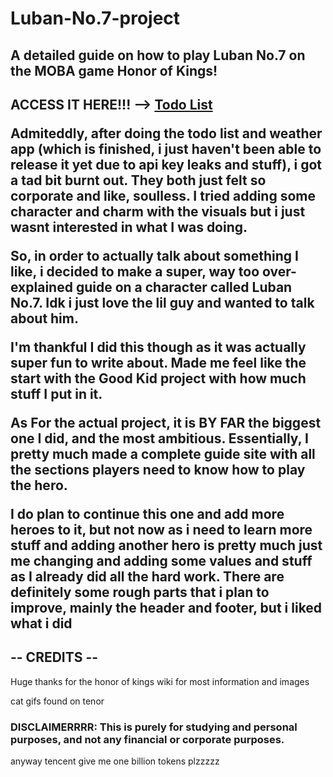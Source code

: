 # Luban-No.7-project
<h2>A detailed guide on how to play Luban No.7 on the MOBA game Honor of Kings!<h2>

ACCESS IT HERE!!! --> <a href="https://jp8bit.github.io/Luban-No.7-project/index.html">Todo List</a>

<p>Admiteddly, after doing the todo list and weather app (which is finished, i just haven't been able to release it yet due to api key leaks and stuff), i got a tad bit burnt out. They both just felt so corporate and like, soulless. I tried adding some character and charm with the visuals but i just wasnt interested in what I was doing.</p>

<p>So, in order to actually talk about something I like, i decided to make a super, way too over-explained guide on a character called Luban No.7. Idk i just love the lil guy and wanted to talk about him.</p>

<p>I'm thankful I did this though as it was actually super fun to write about. Made me feel like the start with the Good Kid project with how much stuff I put in it.</p>

<p>As For the actual project, it is BY FAR the biggest one I did, and the most ambitious. Essentially, I pretty much made a complete guide site with all the sections players need to know how to play the hero.</p>

<p>I do plan to continue this one and add more heroes to it, but not now as i need to learn more stuff and adding another hero is pretty much just me changing and adding some values and stuff as I already did all the hard work. There are definitely some rough parts that i plan to improve, mainly the header and footer, but i liked what i did</p>

<h2>-- CREDITS --</h2>

Huge thanks for the honor of kings wiki for most information and images

cat gifs found on tenor

<h3>DISCLAIMERRRR: This is purely for studying and personal purposes, and not any financial or corporate purposes.</h3>

<p>anyway tencent give me one billion tokens plzzzzz</p>

